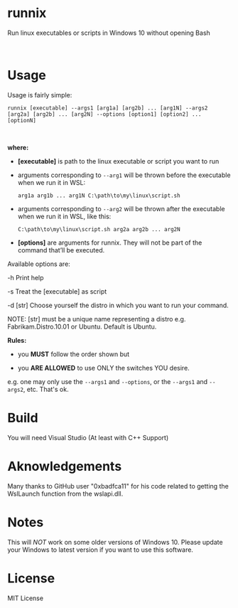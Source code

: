 runnix
======

Run linux executables or scripts in Windows 10 without opening Bash

 

Usage
=====

Usage is fairly simple:

`runnix [executable] --args1 [arg1a] [arg2b] ... [arg1N] --args2 [arg2a] [arg2b]
... [arg2N] --options [option1] [option2] ... [optionN]`

 

**where:**

-   **[executable]** is path to the linux executable or script you want to run

-   arguments corresponding to `--arg1` will be thrown before the executable
    when we run it in WSL:

    `arg1a arg1b ... arg1N C:\path\to\my\linux\script.sh`

-   arguments corresponding to `--arg2` will be thrown after the executable when
    we run it in WSL, like this:

    `C:\path\to\my\linux\script.sh arg2a arg2b ... arg2N`

-   **[options]** are arguments for runnix. They will not be part of the command
    that’ll be executed.

Available options are:

\-h Print help

\-s Treat the [executable] as script

\-d [str] Choose yourself the distro in which you want to run your command.

NOTE: [str] must be a unique name representing a distro e.g.
Fabrikam.Distro.10.01 or Ubuntu. Default is Ubuntu.

**Rules:**

-   you **MUST** follow the order shown but

-   you **ARE ALLOWED** to use ONLY the switches YOU desire.

e.g. one may only use the `--args1` and `--options`, or the `--args1` and
`--args2`, etc. That's ok.

Build
=====

You will need Visual Studio (At least with C++ Support)

Aknowledgements
===============

Many thanks to GitHub user "0xbadfca11" for his code related to getting the
WslLaunch function from the wslapi.dll.

Notes
=====

This will *NOT* work on some older versions of Windows 10. Please update your
Windows to latest version if you want to use this software.

License
=======

MIT License

